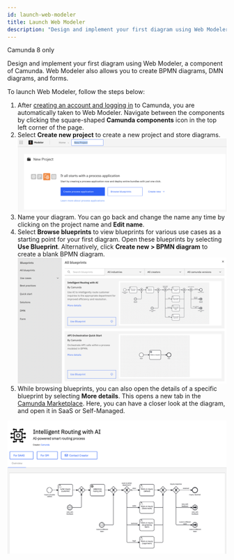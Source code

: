 ```yaml
---
id: launch-web-modeler
title: Launch Web Modeler
description: "Design and implement your first diagram using Web Modeler, a component of Camunda. Web Modeler also allows you to create BPMN diagrams, DMN diagrams, and forms."
---
```


<span class="badge badge--cloud">Camunda 8 only</span>

Design and implement your first diagram using Web Modeler, a component of Camunda. Web Modeler also allows you to create BPMN diagrams, DMN diagrams, and forms.

To launch Web Modeler, follow the steps below:

1. After [creating an account and logging in](/guides/create-account.md) to Camunda, you are automatically taken to Web Modeler. Navigate between the components by clicking the square-shaped **Camunda components** icon in the top left corner of the page.
2. Select **Create new project** to create a new project and store diagrams.
   ![web modeler empty home](img/web-modeler-new-user-home.png)
3. Name your diagram. You can go back and change the name any time by clicking on the project name and **Edit name**.
4. Select **Browse blueprints** to view blueprints for various use cases as a starting point for your first diagram. Open these blueprints by selecting **Use Blueprint**. Alternatively, click **Create new > BPMN diagram** to create a blank BPMN diagram.
   ![web modeler blueprint browsing](img/web-modeler-blueprint.png)
5. While browsing blueprints, you can also open the details of a specific blueprint by selecting **More details**. This opens a new tab in the [Camunda Marketplace](/components/modeler/web-modeler/camunda-marketplace.md). Here, you can have a closer look at the diagram, and open it in SaaS or Self-Managed.

![Camunda marketplace example](img/camunda-marketplace-example.png)
